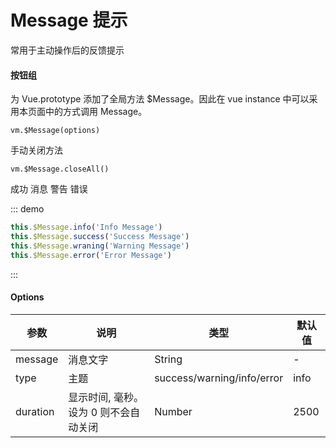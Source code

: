 # Message 提示

常用于主动操作后的反馈提示

#### 按钮组

为 Vue.prototype 添加了全局方法 $Message。因此在 vue instance 中可以采用本页面中的方式调用 Message。

`vm.$Message(options)`

手动关闭方法

`vm.$Message.closeAll()`

<div class="demo-block">
  <i-button type="ghost" @click="fn1">成功</i-button>
  <i-button type="ghost" @click="fn2">消息</i-button>
  <i-button type="ghost" @click="fn3">警告</i-button>
  <i-button type="ghost" @click="fn4">错误</i-button>
</div>

::: demo

```javascript
this.$Message.info('Info Message')
this.$Message.success('Success Message')
this.$Message.wraning('Warning Message')
this.$Message.error('Error Message')
```

:::

#### Options

| 参数    | 说明     | 类型                       | 默认值 |
| ------- | -------- | -------------------------- | ------ |
| message | 消息文字 | String                     | -      |
| type    | 主题     | success/warning/info/error | info   |
| duration    | 显示时间, 毫秒。设为 0 则不会自动关闭     | Number | 2500   |

<script>
export default {
  data(){
    return {
      value1: '',
      value2: '',
      value3: '',
    }
  },
  created(){

  },
  methods:{
    fn1(){
      this.$Message.success("Success Message")
    },
    fn2(){
      this.$Message.info("Info Message")
    },
    fn3(){
      this.$Message.warning("Warning Message")
    },
    fn4(){
      this.$Message.error("Error Message")
    }
  }
}
</script>
